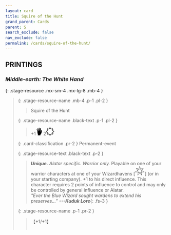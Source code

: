```yaml
---
layout: card
title: Squire of the Hunt
grand_parent: Cards
parent: S
search_exclude: false
nav_exclude: false
permalink: /cards/squire-of-the-hunt/
---
```


## PRINTINGS


### _Middle-earth: The White Hand_

{: .stage-resource .mx-sm-4 .mx-lg-8 .mb-4 }
> {: .stage-resource-name .mb-4 .p-1 .pl-2 }
> > <div class="card-mp"></div>
> > <div class="card-name">Squire of the Hunt</div>
>
> {: .stage-resource-name .black-text .p-1 .pl-2 }
> > +1![](/assets/images/di.svg) 2![](/assets/images/stage-point.svg)
>
> {: .card-classification .pr-2 }
> Permanent-event
>
> {: .stage-resource-text .black-text .p-2 }
> > _**Unique.**_ _Alatar specific._ _Warrior only._ Playable on one of your warrior characters at one of your Wizardhavens \[![](/assets/images/free-haven.svg)] (or in your starting company). +1 to his direct influence. This character requires 2 points of influence to control and may only be controlled by general influence or Alatar. <br>_"Ever the Blue Wizard sought wardens to extend his preserves...”_ ***---&#65279;Kuduk Lore***{: .fs-3 } 
> 
> {: .stage-resource-name .p-1 .pr-2 }
> > <div class="card-shield">【+1/+1】</div>
> > <div class="card-corruption">&nbsp;</div>
